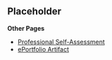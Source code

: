 ## Placeholder

**Other Pages**
* [Professional Self-Assessment](https://zwischenstock.github.io/)
* [ePortfolio Artifact](https://zwischenstock.github.io/artifact.html)
